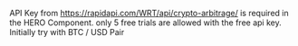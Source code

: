 API Key from https://rapidapi.com/WRT/api/crypto-arbitrage/ is required in the HERO Component.
only 5 free trials are allowed with the free api key.
Initially try with BTC / USD Pair
